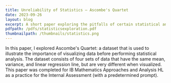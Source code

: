 ```yaml
---
title: Unreliability of Statistics – Ascombe's Quartet
date: 2023-09-26
layout: blog
excerpt: A short paper exploring the pitfalls of certain statistical analysis, using Ascombe's Quartet as an example.
pdfpath: /pdfs/statisticsexploration.pdf
thumbnailpath: /thumbnails/statistics.png
---
```


In this paper, I explored Ascombe's Quartet: a dataset that is used to illustrate the importance of visualizing data before performing statistical analysis. The dataset consists of four sets of data that have the same mean, variance, and linear regression line, but are very different when visualized. This paper was completed for IB Mathematics Approaches and Analysis HL as a practice for the Internal Assessment (with a predetermined prompt).
